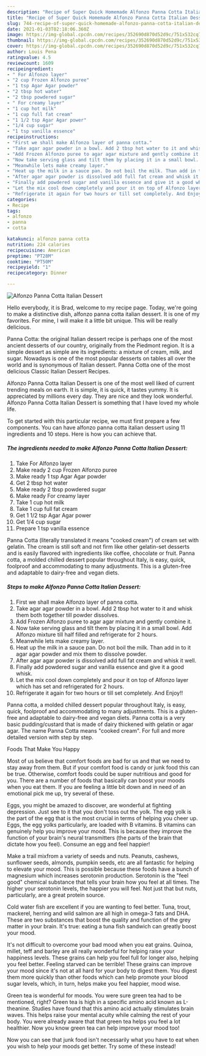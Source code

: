 ```yaml
---
description: "Recipe of Super Quick Homemade Alfonzo Panna Cotta Italian Dessert"
title: "Recipe of Super Quick Homemade Alfonzo Panna Cotta Italian Dessert"
slug: 744-recipe-of-super-quick-homemade-alfonzo-panna-cotta-italian-dessert
date: 2021-01-03T02:18:06.360Z
image: https://img-global.cpcdn.com/recipes/352690d870d52d9c/751x532cq70/alfonzo-panna-cotta-italian-dessert-recipe-main-photo.jpg
thumbnail: https://img-global.cpcdn.com/recipes/352690d870d52d9c/751x532cq70/alfonzo-panna-cotta-italian-dessert-recipe-main-photo.jpg
cover: https://img-global.cpcdn.com/recipes/352690d870d52d9c/751x532cq70/alfonzo-panna-cotta-italian-dessert-recipe-main-photo.jpg
author: Louis Pena
ratingvalue: 4.5
reviewcount: 1609
recipeingredient:
- " For Alfonzo layer"
- "2 cup Frozen Alfonzo puree"
- "1 tsp Agar Agar powder"
- "2 tbsp hot water"
- "2 tbsp powdered sugar"
- " For creamy layer"
- "1 cup hot milk"
- "1 cup full fat cream"
- "1 1/2 tsp Agar Agar power"
- "1/4 cup sugar"
- "1 tsp vanilla essence"
recipeinstructions:
- "First we shall make Alfonzo layer of panna cotta."
- "Take agar agar powder in a bowl. Add 2 tbsp hot water to it and whisk them both together till powder dissolves."
- "Add Frozen Alfonzo puree to agar agar mixture and gently combine it."
- "Now take serving glass and tilt them by placing it in a small bowl. Add Alfonzo mixture till half filled and refrigerate for 2 hours."
- "Meanwhile lets make creamy layer."
- "Heat up the milk in a sauce pan. Do not boil the milk. Than add in to it agar agar powder and mix them to dissolve powder."
- "After agar agar powder is dissolved add full fat cream and whisk it well."
- "Finally add powdered sugar and vanilla essence and give it a good whisk."
- "Let the mix cool down completely and pour it on top of Alfonzo layer which has set and refrigerated for 2 hours."
- "Refrigerate it again for two hours or till set completely. And Enjoy!!"
categories:
- Recipe
tags:
- alfonzo
- panna
- cotta

katakunci: alfonzo panna cotta 
nutrition: 224 calories
recipecuisine: American
preptime: "PT28M"
cooktime: "PT50M"
recipeyield: "1"
recipecategory: Dinner

---
```



![Alfonzo Panna Cotta Italian Dessert](https://img-global.cpcdn.com/recipes/352690d870d52d9c/751x532cq70/alfonzo-panna-cotta-italian-dessert-recipe-main-photo.jpg)

Hello everybody, it is Brad, welcome to my recipe page. Today, we're going to make a distinctive dish, alfonzo panna cotta italian dessert. It is one of my favorites. For mine, I will make it a little bit unique. This will be really delicious.

Panna Cotta: the original Italian dessert recipe is perhaps one of the most ancient desserts of our country, originally from the Piedmont region. It is a simple dessert as simple are its ingredients: a mixture of cream, milk, and sugar. Nowadays is one of the most popular desserts on tables all over the world and is synonymous of Italian dessert. Panna Cotta one of the most delicious Classic Italian Dessert Recipes.

Alfonzo Panna Cotta Italian Dessert is one of the most well liked of current trending meals on earth. It is simple, it is quick, it tastes yummy. It is appreciated by millions every day. They are nice and they look wonderful. Alfonzo Panna Cotta Italian Dessert is something that I have loved my whole life.


To get started with this particular recipe, we must first prepare a few components. You can have alfonzo panna cotta italian dessert using 11 ingredients and 10 steps. Here is how you can achieve that.

<!--inarticleads1-->

##### The ingredients needed to make Alfonzo Panna Cotta Italian Dessert:

1. Take  For Alfonzo layer
1. Make ready 2 cup Frozen Alfonzo puree
1. Make ready 1 tsp Agar Agar powder
1. Get 2 tbsp hot water
1. Make ready 2 tbsp powdered sugar
1. Make ready  For creamy layer
1. Take 1 cup hot milk
1. Take 1 cup full fat cream
1. Get 1 1/2 tsp Agar Agar power
1. Get 1/4 cup sugar
1. Prepare 1 tsp vanilla essence


Panna Cotta (literally translated it means &#34;cooked cream&#34;) of cream set with gelatin. The cream is still soft and not firm like other gelatin-set desserts and is easily flavored with ingredients like coffee, chocolate or fruit. Panna cotta, a molded chilled dessert popular throughout Italy, is easy, quick, foolproof and accommodating to many adjustments. This is a gluten-free and adaptable to dairy-free and vegan diets. 

<!--inarticleads2-->

##### Steps to make Alfonzo Panna Cotta Italian Dessert:

1. First we shall make Alfonzo layer of panna cotta.
1. Take agar agar powder in a bowl. Add 2 tbsp hot water to it and whisk them both together till powder dissolves.
1. Add Frozen Alfonzo puree to agar agar mixture and gently combine it.
1. Now take serving glass and tilt them by placing it in a small bowl. Add Alfonzo mixture till half filled and refrigerate for 2 hours.
1. Meanwhile lets make creamy layer.
1. Heat up the milk in a sauce pan. Do not boil the milk. Than add in to it agar agar powder and mix them to dissolve powder.
1. After agar agar powder is dissolved add full fat cream and whisk it well.
1. Finally add powdered sugar and vanilla essence and give it a good whisk.
1. Let the mix cool down completely and pour it on top of Alfonzo layer which has set and refrigerated for 2 hours.
1. Refrigerate it again for two hours or till set completely. And Enjoy!!


Panna cotta, a molded chilled dessert popular throughout Italy, is easy, quick, foolproof and accommodating to many adjustments. This is a gluten-free and adaptable to dairy-free and vegan diets. Panna cotta is a very basic pudding/custard that is made of dairy thickened with gelatin or agar agar. The name Panna Cotta means &#34;cooked cream&#34;. For full and more detailed version with step by step. 

Foods That Make You Happy


Most of us believe that comfort foods are bad for us and that we need to stay away from them. But if your comfort food is candy or junk food this can be true. Otherwise, comfort foods could be super nutritious and good for you. There are a number of foods that basically can boost your moods when you eat them. If you are feeling a little bit down and in need of an emotional pick me up, try several of these.

Eggs, you might be amazed to discover, are wonderful at fighting depression. Just see to it that you don't toss out the yolk. The egg yolk is the part of the egg that is the most crucial in terms of helping you cheer up. Eggs, the egg yolks particularly, are loaded with B vitamins. B vitamins can genuinely help you improve your mood. This is because they improve the function of your brain's neural transmitters (the parts of the brain that dictate how you feel). Consume an egg and feel happier!

Make a trail mixfrom a variety of seeds and nuts. Peanuts, cashews, sunflower seeds, almonds, pumpkin seeds, etc are all fantastic for helping to elevate your mood. This is possible because these foods have a bunch of magnesium which increases serotonin production. Serotonin is the "feel good" chemical substance that tells your brain how you feel at all times. The higher your serotonin levels, the happier you will feel. Not just that but nuts, particularly, are a great protein source.

Cold water fish are excellent if you are wanting to feel better. Tuna, trout, mackerel, herring and wild salmon are all high in omega-3 fats and DHA. These are two substances that boost the quality and function of the grey matter in your brain. It's true: eating a tuna fish sandwich can greatly boost your mood. 

It's not difficult to overcome your bad mood when you eat grains. Quinoa, millet, teff and barley are all really wonderful for helping raise your happiness levels. These grains can help you feel full for longer also, helping you feel better. Feeling starved can be terrible! These grains can improve your mood since it's not at all hard for your body to digest them. You digest them more quickly than other foods which can help promote your blood sugar levels, which, in turn, helps make you feel happier, mood wise.

Green tea is wonderful for moods. You were sure green tea had to be mentioned, right? Green tea is high in a specific amino acid known as L-theanine. Studies have found that this amino acid actually stimulates brain waves. This helps raise your mental acuity while calming the rest of your body. You were already aware that that green tea helps you feel a lot healthier. Now you know green tea can help improve your mood too!

Now you can see that junk food isn't necessarily what you have to eat when you wish to help your moods get better. Try some of these instead!

